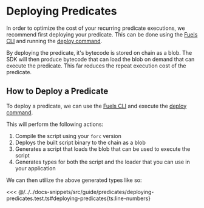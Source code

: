 # Deploying Predicates

In order to optimize the cost of your recurring predicate executions, we recommend first deploying your predicate. This can be done using the [Fuels CLI](../fuels-cli/index.md) and running the [deploy command](../fuels-cli/commands#fuels-deploy).

By deploying the predicate, it's bytecode is stored on chain as a blob. The SDK will then produce bytecode that can load the blob on demand that can execute the predicate. This far reduces the repeat execution cost of the predicate.

## How to Deploy a Predicate

To deploy a predicate, we can use the [Fuels CLI](../fuels-cli/index.md) and execute the [deploy command](../fuels-cli/commands#fuels-deploy).

This will perform the following actions:

1. Compile the script using your `forc` version
1. Deploys the built script binary to the chain as a blob
1. Generates a script that loads the blob that can be used to execute the script
1. Generates types for both the script and the loader that you can use in your application

We can then utilize the above generated types like so:

<<< @/../../docs-snippets/src/guide/predicates/deploying-predicates.test.ts#deploying-predicates{ts:line-numbers}
